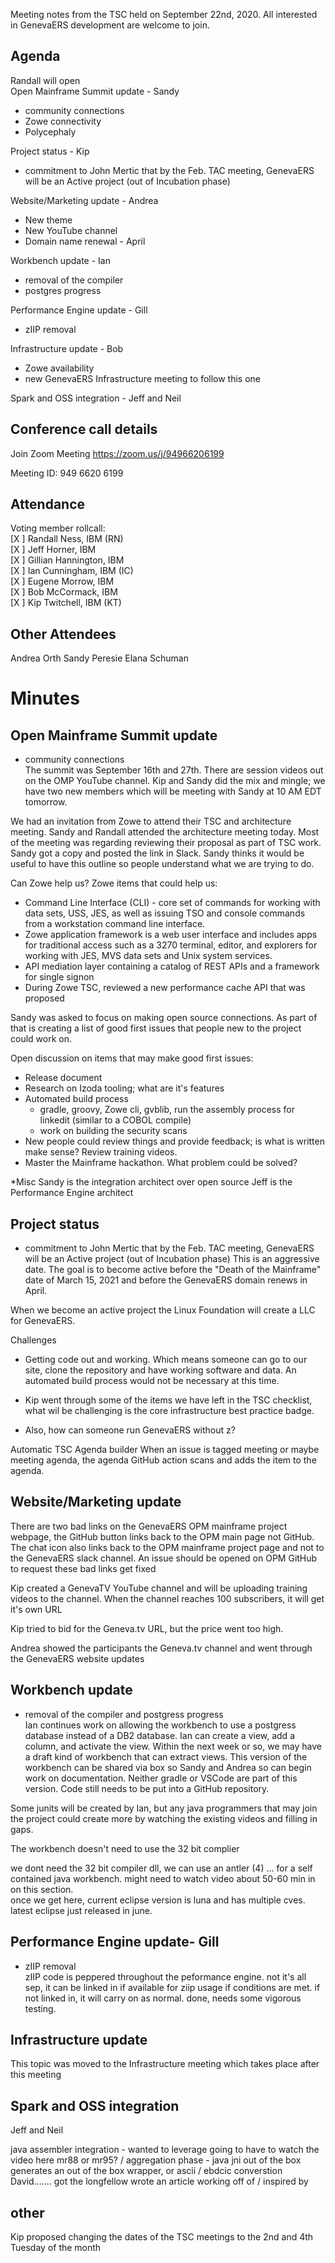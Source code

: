 Meeting notes from the TSC held on September 22nd, 2020. All interested in GenevaERS development are welcome to join.

## Agenda
Randall will open  
Open Mainframe Summit update - Sandy   
  * community connections 
  * Zowe connectivity 
  * Polycephaly 

Project status - Kip  
  * commitment to John Mertic that by the Feb. TAC meeting, GenevaERS will be an Active project (out of Incubation phase) 

Website/Marketing update - Andrea   
  * New theme 
  * New YouTube channel  
  * Domain name renewal - April 

Workbench update - Ian   
  * removal of the compiler 
  * postgres progress

Performance Engine update - Gill  
  * zIIP removal 

Infrastructure update - Bob  
  * Zowe availability 
  * new GenevaERS Infrastructure meeting to follow this one 

Spark and OSS integration - Jeff and Neil  

## Conference call details

Join Zoom Meeting
https://zoom.us/j/94966206199

Meeting ID: 949 6620 6199

## Attendance
Voting member rollcall:  
[X ] Randall Ness, IBM (RN)  
[X ] Jeff Horner, IBM  
[X ] Gillian Hannington, IBM  
[X ] Ian Cunningham, IBM (IC)  
[X ] Eugene Morrow, IBM  
[X ] Bob McCormack, IBM  
[X ] Kip Twitchell, IBM (KT)  

## Other Attendees
Andrea Orth
Sandy Peresie
Elana Schuman

# Minutes

## Open Mainframe Summit update
* community connections   
The summit was September 16th and 27th. There are session videos out on the OMP YouTube channel. Kip and Sandy did the mix and mingle; we have two new members which will be meeting with Sandy at 10 AM EDT tomorrow.  

We had an invitation from Zowe to attend their TSC and architecture meeting. Sandy and Randall attended the architecture meeting today. Most of the meeting was regarding reviewing their proposal as part of TSC work. Sandy got a copy and posted the link in Slack. Sandy thinks it would be useful to have this outline so people understand what we are trying to do.

Can Zowe help us?
Zowe items that could help us:
* Command Line Interface (CLI) - core set of commands for working with data sets, USS, JES, as well as issuing TSO and console commands from a workstation command line interface.  
* Zowe application framework is a web user interface and includes apps for traditional access such as a 3270 terminal, editor, and explorers for working with JES, MVS data sets and Unix system services.  
* API mediation layer containing a catalog of REST APIs and a framework for single signon  
* During Zowe TSC, reviewed a new performance cache API that was proposed

Sandy was asked to focus on making open source connections. As part of that is creating a list of good first issues that people new to the project could work on. 

Open discussion on items that may make good first issues:  
* Release document
* Research on Izoda tooling; what are it's features
* Automated build process 
  * gradle, groovy, Zowe cli, gvblib, run the assembly process for linkedit (similar to a COBOL compile)
  * work on building the security scans 
* New people could review things and provide feedback; is what is written make sense? Review training videos.
* Master the Mainframe hackathon. What problem could be solved?

*Misc
Sandy is the integration architect over open source
Jeff is the Performance Engine architect  

## Project status
* commitment to John Mertic that by the Feb. TAC meeting, GenevaERS will be an Active project (out of Incubation phase) 
This is an aggressive date.  The goal is to become active before the "Death of the Mainframe" date of March 15, 2021 and before the GenevaERS domain renews in April.  

When we become an active project the Linux Foundation will create a LLC for GenevaERS.  

Challenges  
* Getting code out and working. Which means someone can go to our site, clone the repository and have working software and data. An automated build process would not be necessary at this time.

* Kip went through some of the items we have left in the TSC checklist, what wil be challenging is the core infrastructure best practice badge.  

* Also, how can someone run GenevaERS without z?  

Automatic TSC Agenda builder
When an issue is tagged meeting or maybe meeting agenda, the agenda GitHub action scans and adds the item to the agenda.

## Website/Marketing update
There are two bad links on the GenevaERS OPM mainframe project webpage, the GitHub button links back to the OPM main page not GitHub. The chat icon also links back to the OPM mainframe project page and not to the GenevaERS slack channel. An issue should be opened on OPM GitHub to request these bad links get fixed  

Kip created a GenevaTV YouTube channel and will be uploading training videos to the channel. When the channel reaches 100 subscribers, it will get it's own URL  

Kip tried to bid for the Geneva.tv URL, but the price went too high.  

Andrea showed the participants the Geneva.tv channel and went through the GenevaERS website updates  

## Workbench update
* removal of the compiler and postgress progress  
Ian continues work on allowing the workbench to use a postgress database instead of a DB2 database. Ian can create a view, add a column, and activate the view.  Within the next week or so, we may have a draft kind of workbench that can extract views. This version of the workbench can be shared via box so Sandy and Andrea so can begin work on documentation. Neither gradle or VSCode are part of this version. Code still needs to be put into a GitHub repository.  

Some junits will be created by Ian, but any java programmers that may join the project could create more by watching the existing videos and filling in gaps.  

The workbench doesn't need to use the 32 bit complier



  
  
  we dont need the 32 bit compiler dll, we can use an antler (4) ...   for a self contained java workbench. might need to watch video about 50-60 min in on this section.  
  once we get here, current eclipse version is luna and has multiple cves. latest eclipse just released in june.
  
 
  
## Performance Engine update- Gill  
* zIIP removal  
  zIIP code is peppered throughout the peformance engine. not it's all sep, it can be linked in if available for ziip usage if conditions are met. if not linked in, it will carry on as normal. done, needs some vigorous testing.


## Infrastructure update 
This topic was moved to the Infrastructure meeting which takes place after this meeting 

## Spark and OSS integration
Jeff and Neil

java assembler integration - wanted to leverage going to have to watch the video here
mr88 or mr95? / aggregation phase - java jni out of the box generates an out of the box wrapper, or ascii / ebdcic converstion 
David....... got the longfellow wrote an article working off of / inspired by


## other
Kip proposed changing the dates of the TSC meetings to the 2nd and 4th Tuesday of the month
